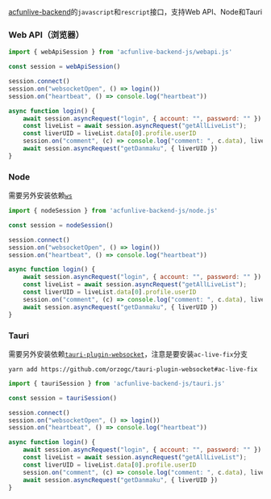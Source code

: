 [acfunlive-backend](https://github.com/ACFUN-FOSS/acfunlive-backend)的`javascript`和`rescript`接口，支持Web API、Node和Tauri

### Web API（浏览器）

```javascript
import { webApiSession } from 'acfunlive-backend-js/webapi.js'

const session = webApiSession()

session.connect()
session.on("websocketOpen", () => login())
session.on("heartbeat", () => console.log("heartbeat"))

async function login() {
    await session.asyncRequest("login", { account: "", password: "" })
    const liveList = await session.asyncRequest("getAllLiveList");
    const liverUID = liveList.data[0].profile.userID
    session.on("comment", (c) => console.log("comment: ", c.data), liverUID)
    await session.asyncRequest("getDanmaku", { liverUID })
}
```

### Node

需要另外安装依赖[`ws`](https://www.npmjs.com/package/ws)

```javascript
import { nodeSession } from 'acfunlive-backend-js/node.js'

const session = nodeSession()

session.connect()
session.on("websocketOpen", () => login())
session.on("heartbeat", () => console.log("heartbeat"))

async function login() {
    await session.asyncRequest("login", { account: "", password: "" })
    const liveList = await session.asyncRequest("getAllLiveList");
    const liverUID = liveList.data[0].profile.userID
    session.on("comment", (c) => console.log("comment: ", c.data), liverUID)
    await session.asyncRequest("getDanmaku", { liverUID })
}
```

### Tauri

需要另外安装依赖[`tauri-plugin-websocket`](https://github.com/orzogc/tauri-plugin-websocket/tree/ac-live-fix)，注意是要安装`ac-live-fix`分支

```
yarn add https://github.com/orzogc/tauri-plugin-websocket#ac-live-fix
```

```javascript
import { tauriSession } from 'acfunlive-backend-js/tauri.js'

const session = tauriSession()

session.connect()
session.on("websocketOpen", () => login())
session.on("heartbeat", () => console.log("heartbeat"))

async function login() {
    await session.asyncRequest("login", { account: "", password: "" })
    const liveList = await session.asyncRequest("getAllLiveList");
    const liverUID = liveList.data[0].profile.userID
    session.on("comment", (c) => console.log("comment: ", c.data), liverUID)
    await session.asyncRequest("getDanmaku", { liverUID })
}
```
